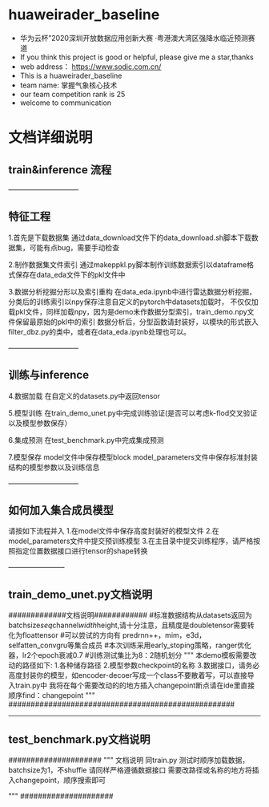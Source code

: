# huaweirader_baseline
- 华为云杯”2020深圳开放数据应用创新大赛 ·粤港澳大湾区强降水临近预测赛道
- If you think this project is good or helpful, please give me a star,thanks
- web address： https://www.sodic.com.cn/
- This is a huaweirader_baseline 
- team name: 掌握气象核心技术
- our team competition rank is 25
- welcome to communication
# 文档详细说明
## train&inference 流程

——————————
## 特征工程
1.首先是下载数据集
通过data_download文件下的data_download.sh脚本下载数据集，可能有点bug，需要手动检查

2.制作数据集文件索引
通过makeppkl.py脚本制作训练数据索引以dataframe格式保存在data_eda文件下的pkl文件中

3.数据分析挖掘分形以及索引重构
在data_eda.ipynb中进行雷达数据分析挖掘，分类后的训练索引以npy保存注意自定义的pytorch中datasets加载时，
不仅仅加载pkl文件，同样加载npy，因为是demo未作数据分型索引，train_demo.npy文件保留最原始的pkl中的索引
数据分析后，分型函数请封装好，以模块的形式嵌入filter_dbz.py的类中，或者在data_eda.ipynb处理也可以。




——————————
## 训练与inference
4.数据加载
在自定义的datasets.py中返回tensor

5.模型训练
在train_demo_unet.py中完成训练验证(是否可以考虑k-flod交叉验证以及模型参数保存）

6.集成预测
在test_benchmark.py中完成集成预测

7.模型保存
model文件中保存模型block
model_parameters文件中保存标准封装结构的模型参数以及训练信息






——————————
## 如何加入集合成员模型
请按如下流程并入
1.在model文件中保存高度封装好的模型文件
2.在model_parameters文件中提交预训练模型
3.在主目录中提交训练程序，请严格按照指定位置数据接口进行tensor的shape转换









————————
## train_demo_unet.py文档说明

#############文档说明############
#标准数据结构从datasets返回为 batchsize*seq*channel*width*height,请十分注意，且精度是doubletensor需要转化为floattensor
#可以尝试的方向有 predrnn++，mim，e3d，selfatten_convgru等集合成员
#本次训练采用early_stoping策略，ranger优化器，lr2个epoch衰减0.7
#训练测试集比为8：2随机划分
"""
本demo模板需要改动的路径如下:
1.各种储存路径
2.模型参数checkpoint的名称
3.数据接口，请务必高度封装你的模型，如encoder-decoer写成一个class不要散着写，可以直接导入train.py中
我将在每个需要改动的的地方插入changepoint断点请在ide里直接顺序find：changepoint
"""
###################################################






__________________
## test_benchmark.py文档说明
#####################
"""
文档说明
同train.py
测试时顺序加载数据，batchsize为1，不shuffle
请同样严格遵循数据接口
需要改路径或名称的地方将插入changepoint，顺序搜索即可

"""
#####################

